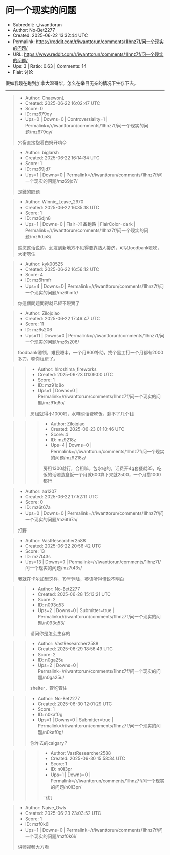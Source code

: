 # 问一个现实的问题

- Subreddit: r_iwanttorun
- Author: No-Bet2277
- Created: 2025-06-22 13:32:44 UTC
- Permalink: https://reddit.com/r/iwanttorun/comments/1lhnz7f/问一个现实的问题/
- URL: https://www.reddit.com/r/iwanttorun/comments/1lhnz7f/问一个现实的问题/
- Ups: 3 | Ratio: 0.63 | Comments: 14
- Flair: 讨论


假如我现在跑到加拿大温哥华，怎么在举目无亲的情况下生存下去。


---

> - Author: ChaewonL
> - Created: 2025-06-22 16:02:47 UTC
> - Score: 0
> - ID: mz679qy
> - Ups=0 | Downs=0 | Controversiality=1 | Permalink=/r/iwanttorun/comments/1lhnz7f/问一个现实的问题/mz679qy/
>
> 穴畜直接抱着白妈开啃😊

> - Author: biglarsh
> - Created: 2025-06-22 16:14:34 UTC
> - Score: 1
> - ID: mz69jd7
> - Ups=1 | Downs=0 | Permalink=/r/iwanttorun/comments/1lhnz7f/问一个现实的问题/mz69jd7/
>
> 是錢的問題

> - Author: Winnie_Leave_2970
> - Created: 2025-06-22 16:35:18 UTC
> - Score: 1
> - ID: mz6djn8
> - Ups=1 | Downs=0 | Flair=准备跑路 | FlairColor=dark | Permalink=/r/iwanttorun/comments/1lhnz7f/问一个现实的问题/mz6djn8/
>
> 瞧您这话说的，润友到新地方不见得要靠熟人接济，可以foodbank嗯吃，大街嗯住

> - Author: kyk00525
> - Created: 2025-06-22 16:56:12 UTC
> - Score: 4
> - ID: mz6hmfr
> - Ups=4 | Downs=0 | Permalink=/r/iwanttorun/comments/1lhnz7f/问一个现实的问题/mz6hmfr/
>
> 你這個問題問得就已經不現實了

> - Author: Zilojqiao
> - Created: 2025-06-22 17:46:47 UTC
> - Score: 11
> - ID: mz6s206
> - Ups=11 | Downs=0 | Permalink=/r/iwanttorun/comments/1lhnz7f/问一个现实的问题/mz6s206/
>
> foodbank嗯领，难民嗯申，一个月800补助，找个黑工打一个月都有2000多刀，够你租房了。

>> - Author: hiroshima_fireworks
>> - Created: 2025-06-23 01:09:00 UTC
>> - Score: 1
>> - ID: mz91q8o
>> - Ups=1 | Downs=0 | Permalink=/r/iwanttorun/comments/1lhnz7f/问一个现实的问题/mz91q8o/
>>
>> 房租就得小1000吧，水电网话费吃饭，剩不了几个钱

>>> - Author: Zilojqiao
>>> - Created: 2025-06-23 01:10:46 UTC
>>> - Score: 4
>>> - ID: mz9218z
>>> - Ups=4 | Downs=0 | Permalink=/r/iwanttorun/comments/1lhnz7f/问一个现实的问题/mz9218z/
>>>
>>> 房租1300就行，合租嘛，包水电的，话费开4g套餐就35，吃饭的话嗯造盒饭一个月就600算下来就2500，一个月攒1000都行

> - Author: aa1207
> - Created: 2025-06-22 17:52:11 UTC
> - Score: 0
> - ID: mz6t67a
> - Ups=0 | Downs=0 | Permalink=/r/iwanttorun/comments/1lhnz7f/问一个现实的问题/mz6t67a/
>
> 打野

> - Author: VastResearcher2588
> - Created: 2025-06-22 20:56:42 UTC
> - Score: 13
> - ID: mz7t43s
> - Ups=13 | Downs=0 | Permalink=/r/iwanttorun/comments/1lhnz7f/问一个现实的问题/mz7t43s/
>
> 我就在卡尔加里这样，19号登陆，英语听得懂说不明白

>> - Author: No-Bet2277
>> - Created: 2025-06-28 15:13:21 UTC
>> - Score: 2
>> - ID: n093q53
>> - Ups=2 | Downs=0 | Submitter=true | Permalink=/r/iwanttorun/comments/1lhnz7f/问一个现实的问题/n093q53/
>>
>> 请问你是怎么生存的

>> - Author: VastResearcher2588
>> - Created: 2025-06-29 18:56:49 UTC
>> - Score: 2
>> - ID: n0ga25u
>> - Ups=2 | Downs=0 | Permalink=/r/iwanttorun/comments/1lhnz7f/问一个现实的问题/n0ga25u/
>>
>> shelter，管吃管住

>> - Author: No-Bet2277
>> - Created: 2025-06-30 12:01:29 UTC
>> - Score: 1
>> - ID: n0kaf0g
>> - Ups=1 | Downs=0 | Submitter=true | Permalink=/r/iwanttorun/comments/1lhnz7f/问一个现实的问题/n0kaf0g/
>>
>> 你咋去的calgary？

>>> - Author: VastResearcher2588
>>> - Created: 2025-06-30 15:58:34 UTC
>>> - Score: 1
>>> - ID: n0li3pr
>>> - Ups=1 | Downs=0 | Permalink=/r/iwanttorun/comments/1lhnz7f/问一个现实的问题/n0li3pr/
>>>
>>> 飞机

> - Author: Naive_Owls
> - Created: 2025-06-23 23:03:52 UTC
> - Score: 1
> - ID: mzf0k6i
> - Ups=1 | Downs=0 | Permalink=/r/iwanttorun/comments/1lhnz7f/问一个现实的问题/mzf0k6i/
>
> 讲师视频大方看

